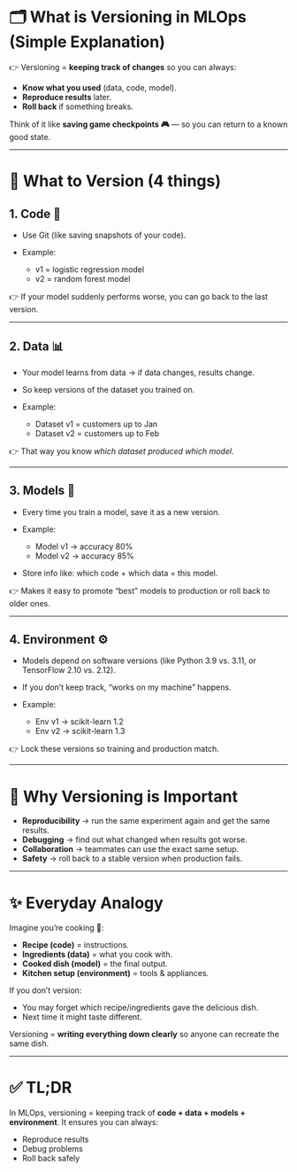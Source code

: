 # 🗂️ What is Versioning in MLOps (Simple Explanation)

👉 Versioning = **keeping track of changes** so you can always:

* **Know what you used** (data, code, model).
* **Reproduce results** later.
* **Roll back** if something breaks.

Think of it like **saving game checkpoints 🎮** — so you can return to a known good state.

---

# 🔑 What to Version (4 things)

## 1. **Code 📝**

* Use Git (like saving snapshots of your code).
* Example:

  * v1 = logistic regression model
  * v2 = random forest model

👉 If your model suddenly performs worse, you can go back to the last version.

---

## 2. **Data 📊**

* Your model learns from data → if data changes, results change.
* So keep versions of the dataset you trained on.
* Example:

  * Dataset v1 = customers up to Jan
  * Dataset v2 = customers up to Feb

👉 That way you know *which dataset produced which model*.

---

## 3. **Models 🤖**

* Every time you train a model, save it as a new version.
* Example:

  * Model v1 → accuracy 80%
  * Model v2 → accuracy 85%
* Store info like: which code + which data = this model.

👉 Makes it easy to promote “best” models to production or roll back to older ones.

---

## 4. **Environment ⚙️**

* Models depend on software versions (like Python 3.9 vs. 3.11, or TensorFlow 2.10 vs. 2.12).
* If you don’t keep track, “works on my machine” happens.
* Example:

  * Env v1 → scikit-learn 1.2
  * Env v2 → scikit-learn 1.3

👉 Lock these versions so training and production match.

---

# 🎯 Why Versioning is Important

* **Reproducibility** → run the same experiment again and get the same results.
* **Debugging** → find out what changed when results got worse.
* **Collaboration** → teammates can use the exact same setup.
* **Safety** → roll back to a stable version when production fails.

---

# ✨ Everyday Analogy

Imagine you’re cooking 🍳:

* **Recipe (code)** = instructions.
* **Ingredients (data)** = what you cook with.
* **Cooked dish (model)** = the final output.
* **Kitchen setup (environment)** = tools & appliances.

If you don’t version:

* You may forget which recipe/ingredients gave the delicious dish.
* Next time it might taste different.

Versioning = **writing everything down clearly** so anyone can recreate the same dish.

---

# ✅ TL;DR

In MLOps, versioning = keeping track of **code + data + models + environment**.
It ensures you can always:

* Reproduce results
* Debug problems
* Roll back safely
